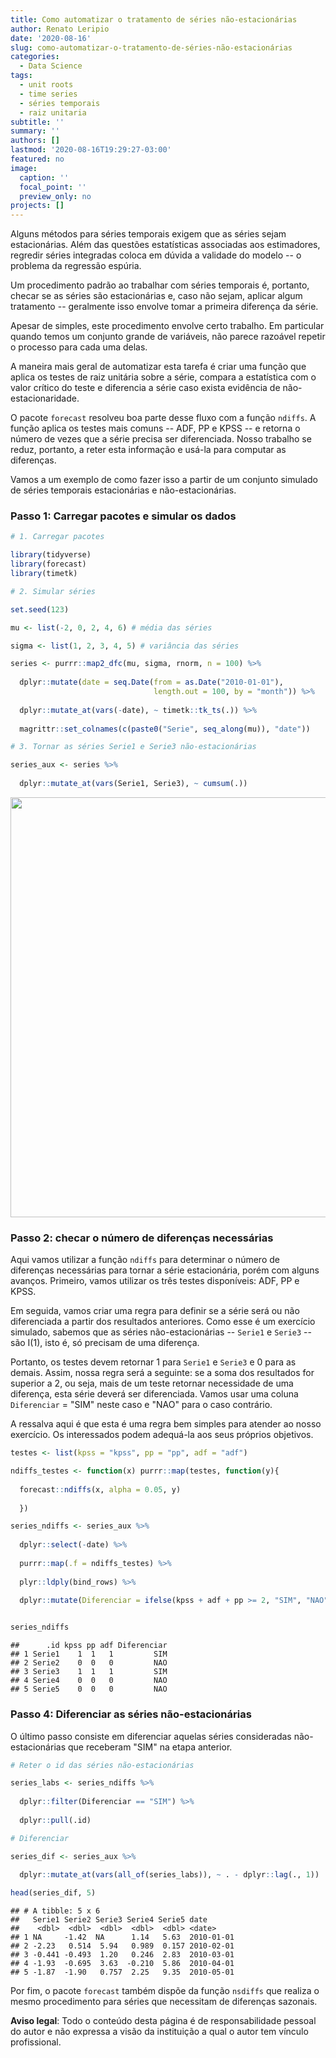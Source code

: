 ```yaml
---
title: Como automatizar o tratamento de séries não-estacionárias
author: Renato Leripio
date: '2020-08-16'
slug: como-automatizar-o-tratamento-de-séries-não-estacionárias
categories:
  - Data Science
tags:
  - unit roots
  - time series
  - séries temporais
  - raiz unitaria
subtitle: ''
summary: ''
authors: []
lastmod: '2020-08-16T19:29:27-03:00'
featured: no
image:
  caption: ''
  focal_point: ''
  preview_only: no
projects: []
---
```


Alguns métodos para séries temporais exigem que as séries sejam estacionárias. Além das questões estatísticas associadas aos estimadores, regredir séries integradas coloca em dúvida a validade do modelo -- o problema da regressão espúria. 

Um procedimento padrão ao trabalhar com séries temporais é, portanto, checar se as séries são estacionárias e, caso não sejam, aplicar algum tratamento -- geralmente isso envolve tomar a primeira diferença da série.

Apesar de simples, este procedimento envolve certo trabalho. Em particular quando temos um conjunto grande de variáveis, não parece razoável repetir o processo para cada uma delas. 

A maneira mais geral de automatizar esta tarefa é criar uma função que aplica os testes de raiz unitária sobre a série, compara a estatística com o valor crítico do teste e diferencia a série caso exista evidência de não-estacionaridade. 

O pacote `forecast` resolveu boa parte desse fluxo com a função `ndiffs`. A função aplica os testes mais comuns -- ADF, PP e KPSS -- e retorna o número de vezes que a série precisa ser diferenciada. Nosso trabalho se reduz, portanto, a reter esta informação e usá-la para computar as diferenças. 

Vamos a um exemplo de como fazer isso a partir de um conjunto simulado de séries temporais estacionárias e não-estacionárias.

### Passo 1: Carregar pacotes e simular os dados


```r
# 1. Carregar pacotes

library(tidyverse)
library(forecast)
library(timetk)

# 2. Simular séries

set.seed(123)

mu <- list(-2, 0, 2, 4, 6) # média das séries

sigma <- list(1, 2, 3, 4, 5) # variância das séries

series <- purrr::map2_dfc(mu, sigma, rnorm, n = 100) %>% 
  
  dplyr::mutate(date = seq.Date(from = as.Date("2010-01-01"), 
                                length.out = 100, by = "month")) %>%
  
  dplyr::mutate_at(vars(-date), ~ timetk::tk_ts(.)) %>%
  
  magrittr::set_colnames(c(paste0("Serie", seq_along(mu)), "date"))

# 3. Tornar as séries Serie1 e Serie3 não-estacionárias

series_aux <- series %>% 
  
  dplyr::mutate_at(vars(Serie1, Serie3), ~ cumsum(.))
```

<img src="/post/2020-08-16-como-automatizar-o-tratamento-de-séries-não-estacionárias_files/figure-html/graf-1.png" width="672" />

### Passo 2: checar o número de diferenças necessárias

Aqui vamos utilizar a função `ndiffs` para determinar o número de diferenças necessárias para tornar a série estacionária, porém com alguns avanços. Primeiro, vamos utilizar os três testes disponíveis: ADF, PP e KPSS. 

Em seguida, vamos criar uma regra para definir se a série será ou não diferenciada a partir dos resultados anteriores. Como esse é um exercício simulado, sabemos que as séries não-estacionárias -- `Serie1` e `Serie3` -- são I(1), isto é, só precisam de uma diferença. 

Portanto, os testes devem retornar 1 para `Serie1` e `Serie3` e 0 para as demais. Assim, nossa regra será a seguinte: se a soma dos resultados for superior a 2, ou seja, mais de um teste retornar necessidade de uma diferença, esta série deverá ser diferenciada. Vamos usar uma coluna `Diferenciar` = "SIM" neste caso e "NAO" para o caso contrário.

A ressalva aqui é que esta é uma regra bem simples para atender ao nosso exercício. Os interessados podem adequá-la aos seus próprios objetivos.


```r
testes <- list(kpss = "kpss", pp = "pp", adf = "adf")

ndiffs_testes <- function(x) purrr::map(testes, function(y){
  
  forecast::ndiffs(x, alpha = 0.05, y)
  
  })

series_ndiffs <- series_aux %>%
  
  dplyr::select(-date) %>%
  
  purrr::map(.f = ndiffs_testes) %>%
  
  plyr::ldply(bind_rows) %>%
  
  dplyr::mutate(Diferenciar = ifelse(kpss + adf + pp >= 2, "SIM", "NAO"))


series_ndiffs
```

```
##      .id kpss pp adf Diferenciar
## 1 Serie1    1  1   1         SIM
## 2 Serie2    0  0   0         NAO
## 3 Serie3    1  1   1         SIM
## 4 Serie4    0  0   0         NAO
## 5 Serie5    0  0   0         NAO
```

### Passo 4: Diferenciar as séries não-estacionárias

O último passo consiste em diferenciar aquelas séries consideradas não-estacionárias que receberam "SIM" na etapa anterior.


```r
# Reter o id das séries não-estacionárias

series_labs <- series_ndiffs %>% 
  
  dplyr::filter(Diferenciar == "SIM") %>% 
  
  dplyr::pull(.id)

# Diferenciar 

series_dif <- series_aux %>% 
  
  dplyr::mutate_at(vars(all_of(series_labs)), ~ . - dplyr::lag(., 1))

head(series_dif, 5)
```

```
## # A tibble: 5 x 6
##   Serie1 Serie2 Serie3 Serie4 Serie5 date      
##    <dbl>  <dbl>  <dbl>  <dbl>  <dbl> <date>    
## 1 NA     -1.42  NA      1.14   5.63  2010-01-01
## 2 -2.23   0.514  5.94   0.989  0.157 2010-02-01
## 3 -0.441 -0.493  1.20   0.246  2.83  2010-03-01
## 4 -1.93  -0.695  3.63  -0.210  5.86  2010-04-01
## 5 -1.87  -1.90   0.757  2.25   9.35  2010-05-01
```

Por fim, o pacote `forecast` também dispõe da função `nsdiffs` que realiza o mesmo procedimento para séries que necessitam de diferenças sazonais.

**Aviso legal**: Todo o conteúdo desta página é de responsabilidade pessoal do autor e não expressa a visão da instituição a qual o autor tem vínculo profissional.
